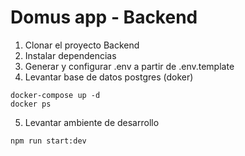 # Domus app - Backend

1. Clonar el proyecto Backend
2. Instalar dependencias
3. Generar y configurar .env a partir de .env.template
4. Levantar base de datos postgres (doker)
```
docker-compose up -d
docker ps
```
5. Levantar ambiente de desarrollo 
```
npm run start:dev
```